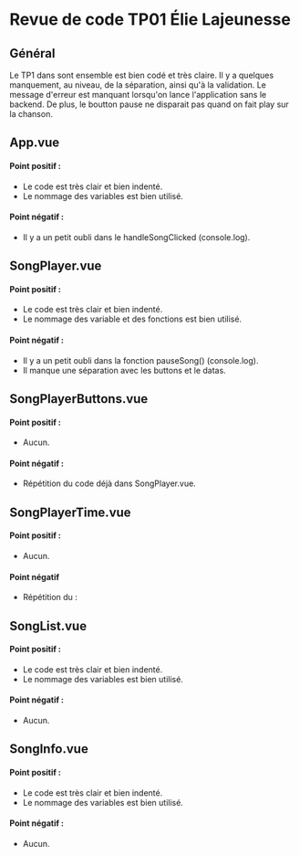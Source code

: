 # Revue de code TP01 Élie Lajeunesse

## Général

Le TP1 dans sont ensemble est bien codé et très claire. Il y a quelques manquement, au niveau, de la séparation, ainsi qu'à la validation. Le message d'erreur est manquant lorsqu'on lance l'application sans le backend. De plus, le boutton pause ne disparait pas quand on fait play sur la chanson.

## App.vue

#### Point positif :

* Le code est très clair et bien indenté.
* Le nommage des variables est bien utilisé.

#### Point négatif :

* Il y a un petit oubli dans le handleSongClicked (console.log).

## SongPlayer.vue

#### Point positif :

* Le code est très clair et bien indenté.
* Le nommage des variable et des fonctions est bien utilisé.

#### Point négatif :

* Il y a un petit oubli dans la fonction pauseSong() (console.log).
* Il manque une séparation avec les buttons et le datas.

## SongPlayerButtons.vue

#### Point positif :

* Aucun.

#### Point négatif :

* Répétition du code déjà dans SongPlayer.vue.


## SongPlayerTime.vue

#### Point positif :

* Aucun.

#### Point négatif

* Répétition du :

## SongList.vue

#### Point positif :

* Le code est très clair et bien indenté.
* Le nommage des variables est bien utilisé.

#### Point négatif :

* Aucun.

## SongInfo.vue

#### Point positif :

* Le code est très clair et bien indenté.
* Le nommage des variables est bien utilisé.

#### Point négatif :

* Aucun.
